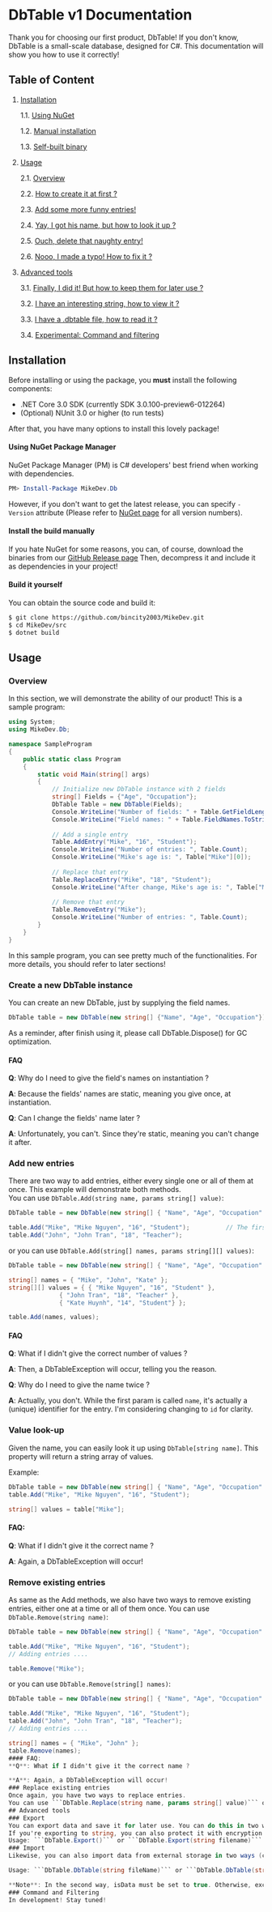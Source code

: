 # DbTable v1 Documentation
Thank you for choosing our first product, DbTable! If you don't know, DbTable is a small-scale database, designed for C#. This documentation will show you how to use it correctly!
## Table of Content
1. [Installation](https://github.com/bincity2003/MikeDev/blob/master/doc/DbTable.md#installation)
    
    1.1. [Using NuGet](https://github.com/bincity2003/MikeDev/blob/master/doc/DbTable.md#using-nuget-package-manager)

    1.2. [Manual installation](https://github.com/bincity2003/MikeDev/blob/master/doc/DbTable.mdinstall-the-build-manually)

    1.3. [Self-built binary](https://github.com/bincity2003/MikeDev/blob/master/doc/DbTable.md#build-it-yourself)

2. [Usage](https://github.com/bincity2003/MikeDev/blob/master/doc/DbTable.md#usage)

    2.1. [Overview](https://github.com/bincity2003/MikeDev/blob/master/doc/DbTable.md#overview)
    
    2.2. [How to create it at first ?](https://github.com/bincity2003/MikeDev/blob/master/doc/DbTable.md#create-a-new-dbtable-instance)
    
    2.3. [Add some more funny entries!](https://github.com/bincity2003/MikeDev/blob/master/doc/DbTable.md#add-new-entries)
    
    2.4. [Yay, I got his name, but how to look it up ?](https://github.com/bincity2003/MikeDev/blob/master/doc/DbTable.md#value-lookup)
    
    2.5. [Ouch, delete that naughty entry!](https://github.com/bincity2003/MikeDev/blob/master/doc/DbTable.md#remove-existing-entries)
    
    2.6. [Nooo, I made a typo! How to fix it ?](https://github.com/bincity2003/MikeDev/blob/master/doc/DbTable.md#replace-existing-entries)
    
3. [Advanced tools](https://github.com/bincity2003/MikeDev/blob/master/doc/DbTable.md#advanced-tools)

    3.1. [Finally, I did it! But how to keep them for later use ?](https://github.com/bincity2003/MikeDev/blob/master/doc/DbTable.md#export)
    
    3.2. [I have an interesting string, how to view it ?](https://github.com/bincity2003/MikeDev/blob/master/doc/DbTable.md#import)
    
    3.3. [I have a .dbtable file, how to read it ?](https://github.com/bincity2003/MikeDev/blob/master/doc/DbTable.md#import)
    
    3.4. [Experimental: Command and filtering](https://github.com/bincity2003/MikeDev/blob/master/doc/DbTable.md#command-and-filtering)

## Installation
Before installing or using the package, you **must** install the following components:
* .NET Core 3.0 SDK (currently SDK 3.0.100-preview6-012264)
* (Optional) NUnit 3.0 or higher (to run tests)

After that, you have many options to install this lovely package!
#### Using NuGet Package Manager
NuGet Package Manager (PM) is C# developers' best friend when working with dependencies.
```powershell
PM> Install-Package MikeDev.Db
```
However, if you don't want to get the latest release, you can specify ```-Version``` attribute (Please refer to [NuGet page](https://www.nuget.org/packages/MikeDev.Db/) for all version numbers).
#### Install the build manually
If you hate NuGet for some reasons, you can, of course, download the binaries from our [GitHub Release page]()
Then, decompress it and include it as dependencies in your project!
#### Build it yourself
You can obtain the source code and build it:
```bash
$ git clone https://github.com/bincity2003/MikeDev.git
$ cd MikeDev/src
$ dotnet build
```
## Usage
### Overview
In this section, we will demonstrate the ability of our product!
This is a sample program:
```csharp
using System;
using MikeDev.Db;

namespace SampleProgram
{
    public static class Program
    {
        static void Main(string[] args)
        {
            // Initialize new DbTable instance with 2 fields
            string[] Fields = {"Age", "Occupation"};
            DbTable Table = new DbTable(Fields);
            Console.WriteLine("Number of fields: " + Table.GetFieldLength);
            Console.WriteLine("Field names: " + Table.FieldNames.ToString());
            
            // Add a single entry
            Table.AddEntry("Mike", "16", "Student");
            Console.WriteLine("Number of entries: ", Table.Count);
            Console.WriteLine("Mike's age is: ", Table["Mike"][0]);
            
            // Replace that entry
            Table.ReplaceEntry("Mike", "18", "Student");
            Console.WriteLine("After change, Mike's age is: ", Table["Mike"][0]);
            
            // Remove that entry
            Table.RemoveEntry("Mike");
            Console.WriteLine("Number of entries: ", Table.Count);
        }
    }
}
```
In this sample program, you can see pretty much of the functionalities. For more details, you should refer to later sections!
### Create a new DbTable instance
You can create an new DbTable, just by supplying the field names.
```csharp
DbTable table = new DbTable(new string[] {"Name", "Age", "Occupation"});
```
As a reminder, after finish using it, please call DbTable.Dispose() for GC optimization.
#### FAQ
**Q**: Why do I need to give the field's names on instantiation ?

**A**: Because the fields' names are static, meaning you give once, at instantiation.


**Q**: Can I change the fields' name later ?

**A**: Unfortunately, you can't. Since they're static, meaning you can't change it after.
### Add new entries
There are two way to add entries, either every single one or all of them at once. This example will demonstrate both methods.  
You can use ```DbTable.Add(string name, params string[] value)```:

```csharp
DbTable table = new DbTable(new string[] { "Name", "Age", "Occupation" });

table.Add("Mike", "Mike Nguyen", "16", "Student");			// The first param is actually the (unique) identifier.
table.Add("John", "John Tran", "18", "Teacher");
```

or you can use ```DbTable.Add(string[] names, params string[][] values)```:

```csharp
DbTable table = new DbTable(new string[] { "Name", "Age", "Occupation" });

string[] names = { "Mike", "John", "Kate" };
string[][] values = { { "Mike Nguyen", "16", "Student" },
		      { "John Tran", "18", "Teacher" },
		      { "Kate Huynh", "14", "Student"} };

table.Add(names, values);
```
#### FAQ
**Q**: What if I didn't give the correct number of values ?

**A**: Then, a DbTableException will occur, telling you the reason.


**Q**: Why do I need to give the name twice ?

**A**: Actually, you don't. While the first param is called ```name```, it's actually a (unique) identifier for the entry.
I'm considering changing to ```id``` for clarity.
### Value look-up
Given the name, you can easily look it up using ```DbTable[string name]```.
This property will return a string array of values.

Example:
```csharp
DbTable table = new DbTable(new string[] { "Name", "Age", "Occupation" });
table.Add("Mike", "Mike Nguyen", "16", "Student");

string[] values = table["Mike"];
```

#### FAQ:
**Q**: What if I didn't give it the correct name ?

**A**: Again, a DbTableException will occur!
### Remove existing entries
As same as the Add methods, we also have two ways to remove existing entries, either one at a time or all of them once.
You can use ```DbTable.Remove(string name)```:

```csharp
DbTable table = new DbTable(new string[] { "Name", "Age", "Occupation" });

table.Add("Mike", "Mike Nguyen", "16", "Student");
// Adding entries ....

table.Remove("Mike");
```

or you can use ```DbTable.Remove(string[] names)```:

```csharp
DbTable table = new DbTable(new string[] { "Name", "Age", "Occupation" });

table.Add("Mike", "Mike Nguyen", "16", "Student");
table.Add("John", "John Tran", "18", "Teacher");
// Adding entries ....

string[] names = { "Mike", "John" };
table.Remove(names);
#### FAQ:
**Q**: What if I didn't give it the correct name ?

**A**: Again, a DbTableException will occur!
### Replace existing entries
Once again, you have two ways to replace entries.
You can use ```DbTable.Replace(string name, params string[] value)``` or ```DbTable.Replace(string[] names, params string[][] value)```
## Advanced tools
### Export
You can export data and save it for later use. You can do this in two ways, either exporting to string or exporting to file.
If you're exporting to string, you can also protect it with encryption...
Usage: ```DbTable.Export()``` or ```DbTable.Export(string filename)```
### Import
Likewise, you can also import data from external storage in two ways (constructors), either importing string or importing from file.

Usage: ```DbTable.DbTable(string fileName)``` or ```DbTable.DbTable(string data, bool isData)```

**Note**: In the second way, isData must be set to true. Otherwise, exception will occur.
### Command and Filtering
In development! Stay tuned!
